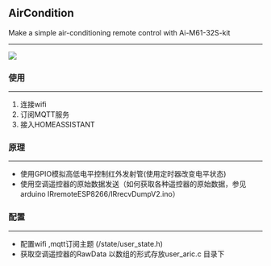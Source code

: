 ## AirCondition

Make a simple air-conditioning remote control with Ai-M61-32S-kit

---

 ![](https://img.shields.io/badge/License-MIT-reightgreen.svg) 

### 使用

---

1. 连接wifi
2. 订阅MQTT服务
3. 接入HOMEASSISTANT



### 原理

---

- 使用GPIO模拟高低电平控制红外发射管(使用定时器改变电平状态)
- 使用空调遥控器的原始数据发送（如何获取各种遥控器的原始数据，参见arduino  IRremoteESP8266/IRrecvDumpV2.ino）



### 配置

---

- 配置wifi ,mqtt订阅主题 (/state/user_state.h)
- 获取空调遥控器的RawData 以数组的形式存放user_aric.c 目录下